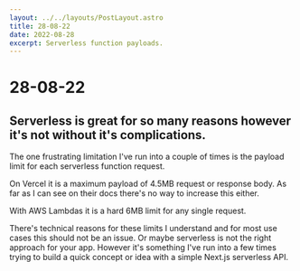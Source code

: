 ```yaml
---
layout: ../../layouts/PostLayout.astro
title: 28-08-22
date: 2022-08-28
excerpt: Serverless function payloads.
---
```


# 28-08-22
## Serverless is great for so many reasons however it's not without it's complications.

The one frustrating limitation I've run into a couple of times is the payload limit for each serverless function request.

On Vercel it is a maximum payload of 4.5MB request or response body. As far as I can see on their docs there's no way to increase this either.

With AWS Lambdas it is a hard 6MB limit for any single request.

There's technical reasons for these limits I understand and for most use cases this should not be an issue. Or maybe serverless is not the right approach for your app. However it's something I've run into a few times trying to build a quick concept or idea with a simple Next.js serverless API.